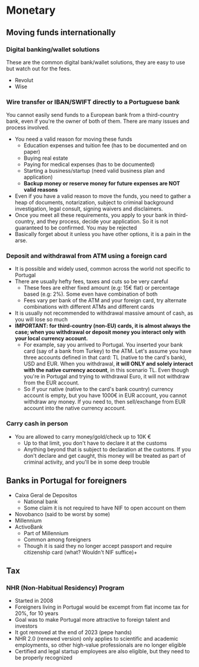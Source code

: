 # Monetary

## Moving funds internationally

### Digital banking/wallet solutions

These are the common digital bank/wallet solutions, they are easy to use but watch out for the fees.
- Revolut
- Wise

### Wire transfer or IBAN/SWIFT directly to a Portuguese bank

You cannot easily send funds to a European bank from a third-country bank, even if you're the owner of both of them. There are many issues and process involved.

- You need a valid reason for moving these funds
  - Education expenses and tuition fee (has to be documented and on paper)
  - Buying real estate
  - Paying for medical expenses (has to be documented)
  - Starting a business/startup (need valid business plan and application)
  - **Backup money or reserve money for future expenses are NOT valid reasons**
- Even if you have a valid reason to move the funds, you need to gather a heap of documents, notarization, subject to criminal background investigation, legal consult, signing waivers and disclaimers.
- Once you meet all these requirements, you apply to your bank in third-country, and they process, decide your application. So it is not guaranteed to be confirmed. You may be rejected
- Basically forget about it unless you have other options, it is a pain in the arse.

### Deposit and withdrawal from ATM using a foreign card

- It is possible and widely used, common across the world not specific to Portugal
- There are usually hefty fees, taxes and cuts so be very careful
  - These fees are either fixed amount (e.g: 15€ flat) or percentage based (e.g: 2%). Some even have combination of both
  - Fees vary per bank of the ATM and your foreign card, try alternate combinations with different ATMs and different cards
- It is usually not recommended to withdrawal massive amount of cash, as you will lose so much
- **IMPORTANT: for third-country (non-EU) cards, it is almost always the case; when you withdrawal or deposit money you interact only with your local currency account.**
  - For example, say you arrived to Portugal. You inserted your bank card (say of a bank from Turkey) to the ATM. Let's assume you have three accounts defined in that card: TL (native to the card's bank), USD and EUR. When you withdrawal, **it will ONLY and solely interact with the native currency account**, in this scenario TL. Even though you're in Portugal and trying to withdrawal Euro, it will not withdraw from the EUR account.
  - So if your native (native to the card's bank country) currency account is empty, but you have 1000€ in EUR account, you cannot withdraw any money. If you need to, then sell/exchange from EUR account into the native currency account.

### Carry cash in person

- You are allowed to carry money/gold/check up to 10K €
  - Up to that limit, you don't have to declare it at the customs
  - Anything beyond that is subject to declaration at the customs. If you don't declare and get caught, this money will be treated as part of criminal activity, and you'll be in some deep trouble

## Banks in Portugal for foreigners

- Caixa Geral de Depositos
  - National bank
  - Some claim it is not required to have NIF to open account on them
- Novobanco (said to be worst by some)
- Millennium
- ActivoBank
  - Part of Millennium
  - Common among foreigners
  - Though it is said they no longer accept passport and require citizenship card (what? Wouldn't NIF suffice)+


## Tax

### NHR (Non-Habitual Residency) Program

- Started in 2008
- Foreigners living in Portugal would be excempt from flat income tax for 20%, for 10 years
- Goal was to make Portugal more attractive to foreign talent and investors
- It got removed at the end of 2023 (pepe hands)
- NHR 2.0 (renewed version) only applies to scientific and academic employments, so other high-value professionals are no longer eligible
- Certified and legal startup employees are also eligible, but they need to be properly recognized 
